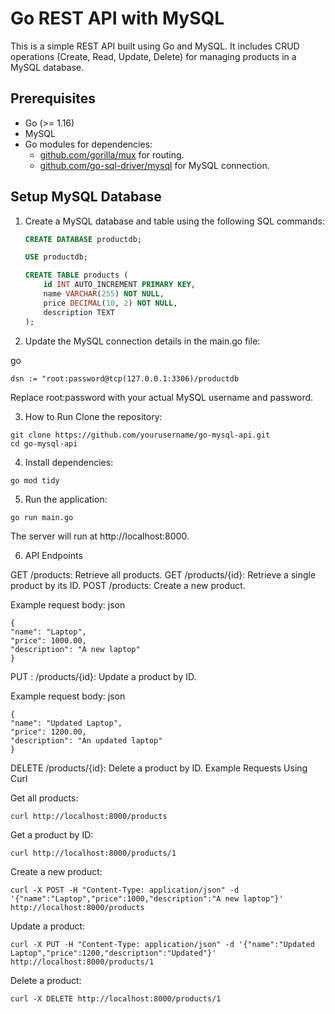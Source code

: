 # Go REST API with MySQL

This is a simple REST API built using Go and MySQL. It includes CRUD operations (Create, Read, Update, Delete) for managing products in a MySQL database.

## Prerequisites

- Go (>= 1.16)
- MySQL
- Go modules for dependencies:
    - [github.com/gorilla/mux](https://pkg.go.dev/github.com/gorilla/mux) for routing.
    - [github.com/go-sql-driver/mysql](https://pkg.go.dev/github.com/go-sql-driver/mysql) for MySQL connection.

## Setup MySQL Database

1. Create a MySQL database and table using the following SQL commands:

   ```sql
   CREATE DATABASE productdb;

   USE productdb;

   CREATE TABLE products (
       id INT AUTO_INCREMENT PRIMARY KEY,
       name VARCHAR(255) NOT NULL,
       price DECIMAL(10, 2) NOT NULL,
       description TEXT
   );
   
2. Update the MySQL connection details in the main.go file:

go

```dsn := "root:password@tcp(127.0.0.1:3306)/productdb ```

Replace root:password with your actual MySQL username and password.


3. How to Run
   Clone the repository:


```
git clone https://github.com/yourusername/go-mysql-api.git
cd go-mysql-api 
```
4. Install dependencies:


```
go mod tidy
```
5. Run the application:



```
go run main.go
```

The server will run at http://localhost:8000.


6. API Endpoints

GET /products: Retrieve all products.
GET /products/{id}: Retrieve a single product by its ID.
POST /products: Create a new product.

Example request body:
json

```
{
"name": "Laptop",
"price": 1000.00,
"description": "A new laptop"
}
```

PUT : /products/{id}: 
Update a product by ID.


Example request body:
json

```
{
"name": "Updated Laptop",
"price": 1200.00,
"description": "An updated laptop"
}
```
DELETE /products/{id}: Delete a product by ID.
Example Requests Using Curl

Get all products:

```
curl http://localhost:8000/products
```
Get a product by ID:

```
curl http://localhost:8000/products/1
```

Create a new product:

```
curl -X POST -H "Content-Type: application/json" -d '{"name":"Laptop","price":1000,"description":"A new laptop"}' http://localhost:8000/products

```

Update a product:

```
curl -X PUT -H "Content-Type: application/json" -d '{"name":"Updated Laptop","price":1200,"description":"Updated"}' http://localhost:8000/products/1
```

Delete a product:
```
curl -X DELETE http://localhost:8000/products/1
```
